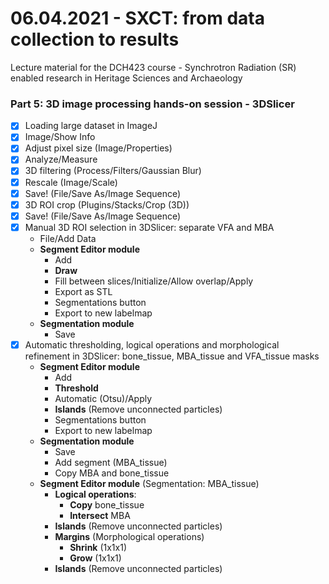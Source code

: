 # 06.04.2021 - SXCT: from data collection to results
Lecture material for the DCH423 course - Synchrotron Radiation (SR) enabled research in Heritage Sciences and Archaeology 

### Part 5: 3D image processing hands-on session - 3DSlicer
- [X] Loading large dataset in ImageJ
- [X] Image/Show Info
- [X] Adjust pixel size (Image/Properties)
- [X] Analyze/Measure
- [X] 3D filtering (Process/Filters/Gaussian Blur)
- [X] Rescale (Image/Scale)
- [X] Save! (File/Save As/Image Sequence)
- [X] 3D ROI crop (Plugins/Stacks/Crop (3D))
- [X] Save! (File/Save As/Image Sequence)
- [X] Manual 3D ROI selection in 3DSlicer: separate VFA and MBA
    - File/Add Data
    - **Segment Editor module**
        - Add
        - **Draw**
        - Fill between slices/Initialize/Allow overlap/Apply
        - Export as STL
        - Segmentations button
        - Export to new labelmap
    - **Segmentation module**
        - Save
- [X] Automatic thresholding, logical operations and morphological refinement in 3DSlicer: bone_tissue, MBA_tissue and VFA_tissue masks
    - **Segment Editor module**
        - Add
        - **Threshold**
        - Automatic (Otsu)/Apply
        - **Islands** (Remove unconnected particles)
        - Segmentations button
        - Export to new labelmap
    - **Segmentation module**
        - Save
        - Add segment (MBA_tissue)
        - Copy MBA and bone_tissue
    - **Segment Editor module** (Segmentation: MBA_tissue)
        - **Logical operations**:
            - **Copy** bone_tissue
            - **Intersect** MBA
        - **Islands** (Remove unconnected particles)
        - **Margins** (Morphological operations)
            - **Shrink** (1x1x1)
            - **Grow** (1x1x1)
        - **Islands** (Remove unconnected particles)
            